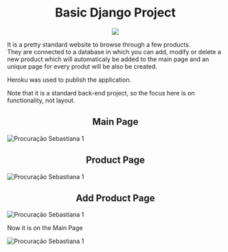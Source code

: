 <h1 align="center"> Basic Django Project </h1>

<p align="center">
<img src="http://img.shields.io/static/v1?label=STATUS&message=FINISHED&color=GREEN&style=for-the-badge"/>
</p>

<p> It is a pretty standard website to browse through a few products.<br>
They are connected to a database in which you can add, modify or delete a new product which will automaticaly be added to the main page and an unique page for every produt will be also be created.
</p>

<p>Heroku was used to publish the application.</p>

<p>Note that it is a standard back-end project, so the focus here is on functionality, not layout.</p>

<h2 align='center'>Main Page</h2>

![Procuração Sebastiana 1](https://user-images.githubusercontent.com/105679141/183071366-ba343cc4-ae8e-4449-8a9e-566c1e78957d.jpg)

<h2 align='center'>Product Page</h2>

![Procuração Sebastiana 1](https://user-images.githubusercontent.com/105679141/183073087-67340c74-8286-4e68-af20-8df1b7e9bb58.jpg)

<h2 align='center'>Add Product Page</h2>

![Procuração Sebastiana 1](https://user-images.githubusercontent.com/105679141/183073709-17fed873-a2df-4998-8b08-cee29a043262.jpg)

<p>Now it is on the Main Page</p>

![Procuração Sebastiana 1](https://user-images.githubusercontent.com/105679141/183074393-c756905d-12d9-488e-9ad5-800b341764dd.jpg)
